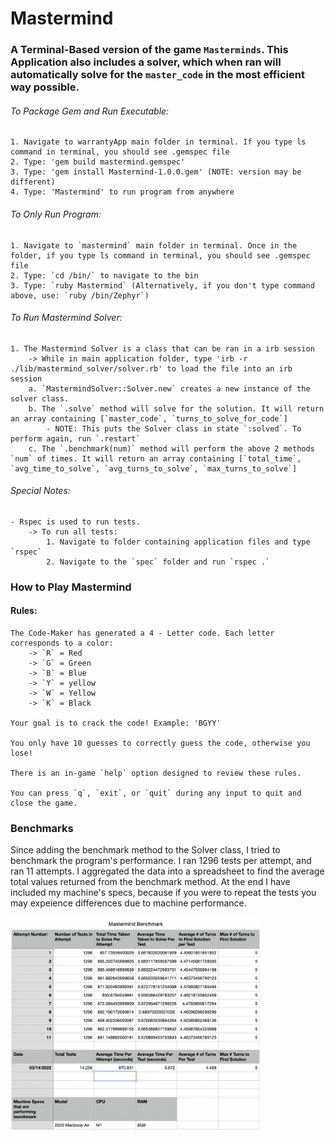 # Mastermind

### A Terminal-Based version of the game `Masterminds`. This Application also includes a solver, which when ran will automatically solve for the `master_code` in the most efficient way possible.

###### To Package Gem and Run Executable:
	1. Navigate to warrantyApp main folder in terminal. If you type ls command in terminal, you should see .gemspec file
	2. Type: 'gem build mastermind.gemspec'
	3. Type: 'gem install Mastermind-1.0.0.gem' (NOTE: version may be different)
	4. Type: 'Mastermind' to run program from anywhere

###### To Only Run Program:
	1. Navigate to `mastermind` main folder in terminal. Once in the folder, if you type ls command in terminal, you should see .gemspec file
	2. Type: `cd /bin/` to navigate to the bin
	3. Type: `ruby Mastermind` (Alternatively, if you don't type command above, use: `ruby /bin/Zephyr`)

###### To Run Mastermind Solver:
	1. The Mastermind Solver is a class that can be ran in a irb session
		-> While in main application folder, type 'irb -r ./lib/mastermind_solver/solver.rb' to load the file into an irb session
		a. `MastermindSolver::Solver.new` creates a new instance of the solver class.
		b. The `.solve` method will solve for the solution. It will return an array containing [`master_code`, `turns_to_solve_for_code`]
			- NOTE: This puts the Solver class in state `:solved`. To perform again, run `.restart`
		c. The `.benchmark(num)` method will perform the above 2 methods `num` of times. It will return an array containing [`total_time`, `avg_time_to_solve`, `avg_turns_to_solve`, `max_turns_to_solve`]


###### Special Notes:
	- Rspec is used to run tests.
		-> To run all tests:
			1. Navigate to folder containing application files and type `rspec`
			2. Navigate to the `spec` folder and run `rspec .`


### How to Play Mastermind

#### Rules:
	The Code-Maker has generated a 4 - Letter code. Each letter corresponds to a color:
		-> `R` = Red
		-> `G` = Green
		-> `B` = Blue
		-> `Y` = yellow
		-> `W` = Yellow
		-> `K` = Black
	
	Your goal is to crack the code! Example: 'BGYY'

	You only have 10 guesses to correctly guess the code, otherwise you lose!

	There is an in-game `help` option designed to review these rules.

	You can press `q`, `exit`, or `quit` during any input to quit and close the game.

### Benchmarks

Since adding the benchmark method to the Solver class, I tried to benchmark the program's performance. I ran 1296 tests per attempt, and ran 11 attempts. I aggregated the data into a spreadsheet to find the average total values returned from the benchmark method. At the end I have included my machine's specs, because if you were to repeat the tests you may expeience differences due to machine performance.

<div style="width:400px ; height:300px">
	<img src="/assets/images/mastermind_solver/benchmark_solver_data.png" alt="Benchmark results for solve method" title="Benchmark Results">
</div>
